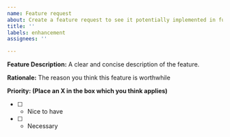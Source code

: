 ```yaml
---
name: Feature request
about: Create a feature request to see it potentially implemented in future versions.
title: ''
labels: enhancement
assignees: ''

---
```


**Feature Description:**
A clear and concise description of the feature.

**Rationale:**
The reason you think this feature is worthwhile

**Priority: (Place an X in the box which you think applies)**
- [ ] - Nice to have
- [ ] - Necessary